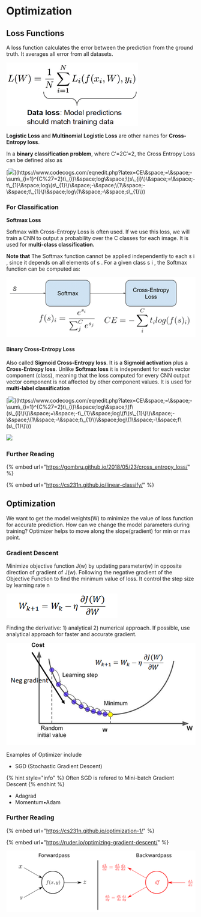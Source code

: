 # Optimization

## Loss Functions

A loss function calculates the error between the prediction from the ground truth. It averages all error from all datasets.

![](<../../.gitbook/assets/image (29).png>)

&#x20;**Logistic Loss** and **Multinomial Logistic Loss** are other names for **Cross-Entropy loss**.

In a **binary classification problem**, where C′=2C′=2, the Cross Entropy Loss can be defined also as&#x20;

[![](https://latex.codecogs.com/gif.latex?CE\&space;=\&space;-\sum\_{i=1}^{C%27=2}t\_{i}\&space;log\&space;\(s\_{i}\)\&space;=\&space;-t\_{1}\&space;log\(s\_{1}\)\&space;-\&space;\(1\&space;-\&space;t\_{1}\)\&space;log\(1\&space;-\&space;s\_{1}\))](https://www.codecogs.com/eqnedit.php?latex=CE\&space;=\&space;-\sum\_{i=1}^{C%27=2}t\_{i}\&space;log\&space;\(s\_{i}\)\&space;=\&space;-t\_{1}\&space;log\(s\_{1}\)\&space;-\&space;\(1\&space;-\&space;t\_{1}\)\&space;log\(1\&space;-\&space;s\_{1}\))

###

### For Classification

**Softmax Loss**

&#x20;Softmax with Cross-Entropy Loss is often used. If we use this loss, we will train a CNN to output a probability over the C classes for each image. It is used for **multi-class classification.**

**Note that** The Softmax function cannot be applied independently to each s i , since it depends on all elements of s . For a given class s i , the Softmax function can be computed as:

![](<../../.gitbook/assets/image (49).png>)

#### Binary Cross-Entropy Loss <a href="#binary-cross-entropy-loss" id="binary-cross-entropy-loss"></a>

Also called **Sigmoid Cross-Entropy loss**. It is a **Sigmoid activation** plus a **Cross-Entropy loss**. Unlike **Softmax loss** it is independent for each vector component (class), meaning that the loss computed for every CNN output vector component is not affected by other component values.  It is used for **multi-label classification**

[![](https://latex.codecogs.com/gif.latex?CE\&space;=\&space;-\sum\_{i=1}^{C%27=2}t\_{i}\&space;log\&space;\(f\(s\_{i}\)\)\&space;=\&space;-t\_{1}\&space;log\(f\(s\_{1}\)\)\&space;-\&space;\(1\&space;-\&space;t\_{1}\)\&space;log\(1\&space;-\&space;f\(s\_{1}\)\))](https://www.codecogs.com/eqnedit.php?latex=CE\&space;=\&space;-\sum\_{i=1}^{C%27=2}t\_{i}\&space;log\&space;\(f\(s\_{i}\)\)\&space;=\&space;-t\_{1}\&space;log\(f\(s\_{1}\)\)\&space;-\&space;\(1\&space;-\&space;t\_{1}\)\&space;log\(1\&space;-\&space;f\(s\_{1}\)\))

![](https://gombru.github.io/assets/cross\_entropy\_loss/sigmoid\_CE\_pipeline.png)

### Further Reading

{% embed url="https://gombru.github.io/2018/05/23/cross_entropy_loss/" %}

{% embed url="https://cs231n.github.io/linear-classify/" %}

## Optimization

We want to get the model weights(W) to minimize the value of loss function for accurate prediction. How can we change the model parameters during training? Optimizer helps to move along the slope(gradient) for min or max point.

### Gradient Descent

Minimize objective function J(w) by updating parameter(w) in opposite direction of gradient of J(w). Following the negative gradient of the Objective Function to find the minimum value of loss. It control the step size by learning rate n

![](<../../.gitbook/assets/image (85).png>)

Finding the derivative: 1) analytical 2) numerical approach. If possible, use analytical approach for faster and accurate gradient.

![](<../../.gitbook/assets/image (47).png>)

Examples of Optimizer include

* SGD (Stochastic Gradient Descent)

{% hint style="info" %}
Often SGD is refered to Mini-batch Gradient Descent
{% endhint %}

* Adagrad
* Momentum•Adam

### Further Reading

{% embed url="https://cs231n.github.io/optimization-1/" %}

{% embed url="https://ruder.io/optimizing-gradient-descent/" %}

![Forward vs backward pass](<../../.gitbook/assets/image (50).png>)
